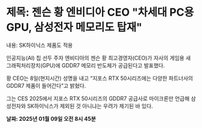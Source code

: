 # **제목: 젠슨 황 엔비디아 CEO "차세대 PC용 GPU, 삼성전자 메모리도 탑재"**

  내용: SK하이닉스 제품도 적용

인공지능(AI) 칩 선두 주자 엔비디아의 젠슨 황 최고경영자(CEO)가 자사의 게임용 새 그래픽처리장치(GPU)에 GDDR7 메모리 반도체가 공급된다고 발표했다.

황 CEO는 8일(현지시간) 성명을 내고 “지포스 RTX 50시리즈에는 다양한 파트너사의 GDDR7 제품이 들어간다”고 밝혔다.

그는 CES 2025에서 지포스 RTX 50시리즈의 GDDR7 공급사로 마이크론만 언급해 삼성전자와 SK하이닉스가 제외된 것 아니냐는 우려가 제기된 바 있다.

  **날짜: 2025년 01월 09일 오전 8시 45분**